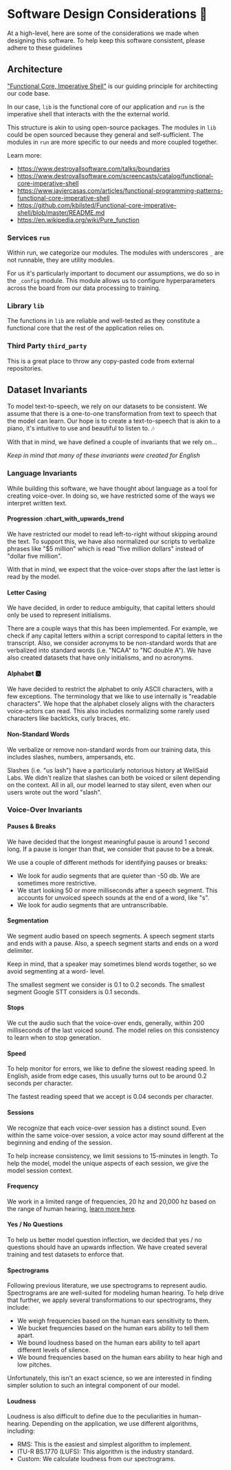 # Software Design Considerations  :nail_care:

At a high-level, here are some of the considerations we made when designing this
software. To help keep this software consistent, please adhere to these guidelines

## Architecture

["Functional Core, Imperative Shell"](https://www.destroyallsoftware.com/screencasts/catalog/functional-core-imperative-shell)
is our guiding principle for architecting our code base.

In our case, `lib` is the functional core of our application and `run` is the imperative shell that
interacts with the the external world.

This structure is akin to using open-source packages. The modules in `lib` could be open sourced
because they general and self-sufficient. The modules in `run` are more specific to our needs
and more coupled together.

Learn more:

- <https://www.destroyallsoftware.com/talks/boundaries>
- <https://www.destroyallsoftware.com/screencasts/catalog/functional-core-imperative-shell>
- <https://www.javiercasas.com/articles/functional-programming-patterns-functional-core-imperative-shell>
- <https://github.com/kbilsted/Functional-core-imperative-shell/blob/master/README.md>
- <https://en.wikipedia.org/wiki/Pure_function>

### Services `run`

Within run, we categorize our modules. The modules with underscores `_` are not runnable, they
are utility modules.

For us it's particularly important to document our assumptions, we do so in the `_config` module.
This module allows us to configure hyperparameters across the board from our data processing
to training.

### Library `lib`

The functions in `lib` are reliable and well-tested as they constitute a functional core that
the rest of the application relies on.

### Third Party `third_party`

This is a great place to throw any copy-pasted code from external repositories.

## Dataset Invariants

To model text-to-speech, we rely on our datasets to be consistent. We assume that there is a
one-to-one transformation from text to speech that the model can learn. Our hope is to create
a text-to-speech that is akin to a piano, it's intuitive to use and beautiful to listen to. :notes:

With that in mind, we have defined a couple of invariants that we rely on...

*Keep in mind that many of these invariants were created for English*

### Language Invariants

While building this software, we have thought about language as a tool for creating voice-over.
In doing so, we have restricted some of the ways we interpret written text.

#### Progression :chart_with_upwards_trend

We have restricted our model to read left-to-right without skipping around the text. To support
this, we have also normalized our scripts to verbalize phrases like "$5 million" which is
read "five million dollars" instead of "dollar five million".

With that in mind, we expect that the voice-over stops after the last letter is read by the model.

#### Letter Casing

We have decided, in order to reduce ambiguity, that capital letters should only be used to represent
initialisms.

There are a couple ways that this has been implemented. For example, we check if any capital letters
within a script correspond to capital letters in the transcript. Also, we consider acronyms to be
non-standard words that are verbalized into standard words (i.e. "NCAA" to "NC double A"). We
have also created datasets that have only initialisms, and no acronyms.

#### Alphabet :a:

We have decided to restrict the alphabet to only ASCII characters, with a few exceptions.
The terminology that we like to use internally is "readable characters". We hope that
the alphabet closely aligns with the characters voice-actors can read. This also includes
normalizing some rarely used characters like backticks, curly braces, etc.

#### Non-Standard Words

We verbalize or remove non-standard words from our training data, this includes slashes,
numbers, ampersands, etc.

Slashes (i.e. "us lash") have a particularly notorious history at WellSaid Labs. We didn't
realize that slashes can both be voiced or silent depending on the context. All in all, our
model learned to stay silent, even when our users wrote out the word "slash".

### Voice-Over Invariants

#### Pauses & Breaks

We have decided that the longest meaningful pause is around 1 second long. If a pause is longer
than that, we consider that pause to be a break.

We use a couple of different methods for identifying pauses or breaks:

- We look for audio segments that are quieter than -50 db. We are sometimes more restrictive.
- We start looking 50 or more milliseconds after a speech segment. This accounts for unvoiced
  speech sounds at the end of a word, like "s".
- We look for audio segments that are untranscribable.

#### Segmentation

We segment audio based on speech segments. A speech segment starts and ends with a pause. Also,
a speech segment starts and ends on a word delimiter.

Keep in mind, that a speaker may sometimes blend words together, so we avoid segmenting at a word-
level.

The smallest segment we consider is 0.1 to 0.2 seconds. The smallest segment Google STT considers is
0.1 seconds.

#### Stops

We cut the audio such that the voice-over ends, generally, within 200 milliseconds of the last
voiced sound. The model relies on this consistency to learn when to stop generation.

#### Speed

To help monitor for errors, we like to define the slowest reading speed. In English, aside from
edge cases, this usually turns out to be around 0.2 seconds per character.

The fastest reading speed that we accept is 0.04 seconds per character.

#### Sessions

We recognize that each voice-over session has a distinct sound. Even within the same voice-over
session, a voice actor may sound different at the beginning and ending of the session.

To help increase consistency, we limit sessions to 15-minutes in length. To help the model, model
the unique aspects of each session, we give the model session context.

#### Frequency

We work in a limited range of frequencies, 20 hz and 20,000 hz based on the range of human hearing,
[learn more here](https://en.wikipedia.org/wiki/Hearing_range).

#### Yes / No Questions

To help us better model question inflection, we decided that yes / no questions should have
an upwards inflection. We have created several training and test datasets to enforce that.

#### Spectrograms

Following previous literature, we use spectrograms to represent audio. Spectrograms are
are well-suited for modeling human hearing. To help drive that further, we apply
several transformations to our spectrograms, they include:

- We weigh frequencies based on the human ears sensitivity to them.
- We bucket frequencies based on the human ears ability to tell them apart.
- We bound loudness based on the human ears ability to tell apart different levels
  of silence.
- We bound frequencies based on the human ears ability to hear high and low pitches.

Unfortunately, this isn't an exact science, so we are interested in finding simpler solution to
such an integral component of our model.

#### Loudness

Loudness is also difficult to define due to the peculiarities in human-hearing. Depending
on the application, we use different algorithms, including:

- RMS: This is the easiest and simplest algorithm to implement.
- ITU-R BS.1770 (LUFS): This algorithm is the industry standard.
- Custom: We calculate loudness from our spectrograms.

